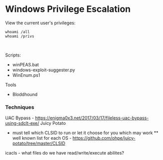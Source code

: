 # Windows Privilege Escalation

View the current user's privileges:
```
whoami /all
whoami /privs
```
<br /> 

Scripts: 
* winPEAS.bat
* windows-exploit-suggester.py
* WinEnum.ps1

Tools
* Bloddhound 


### Techniques 

UAC Bypass - https://enigma0x3.net/2017/03/17/fileless-uac-bypass-using-sdclt-exe/
Juicy Potato 
* must tell which CLSID to run or let it choose for you which may work 
** well known list for each OS - https://github.com/ohpe/juicy-potato/tree/master/CLSID

icacls - what files do we have read/write/execute abilites?



